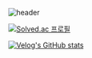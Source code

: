 ![header](https://capsule-render.vercel.app/api?type=Rounded&color=timeGradient&height=300&section=header&text=Welcome%20to%20My%20GitHub%20👋&fontSize=40&fontAlignY=50&fontAlign=50&height=180&fontColor=d6ace6)

[![Solved.ac
프로필](http://mazassumnida.wtf/api/v2/generate_badge?boj={zx3923})](https://solved.ac/{zx3923})

[![Velog's GitHub stats](https://velog-readme-stats.vercel.app/api?name=3923)](https://github.com/eungyeole/velog-readme-stats)

 <!-- [![Anurag's GitHub stats](https://github-readme-stats.vercel.app/api?username=zx3923)](https://github.com/anuraghazra/github-readme-stats) -->

<!--
**zx3923/zx3923** is a ✨ _special_ ✨ repository because its `README.md` (this file) appears on your GitHub profile.

Here are some ideas to get you started:

- 🔭 I’m currently working on ...
- 🌱 I’m currently learning ...
- 👯 I’m looking to collaborate on ...
- 🤔 I’m looking for help with ...
- 💬 Ask me about ...
- 📫 How to reach me: ...
- 😄 Pronouns: ...
- ⚡ Fun fact: ...
-->
